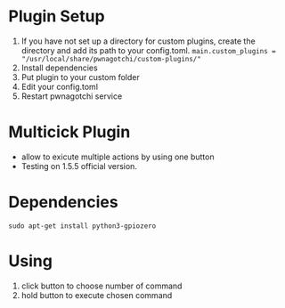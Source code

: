 # Plugin Setup
1. If you have not set up a directory for custom plugins, create the directory and add its path to your config.toml.
`main.custom_plugins = "/usr/local/share/pwnagotchi/custom-plugins/"`
2. Install dependencies
3. Put plugin to your custom folder
4. Edit your config.toml
5. Restart pwnagotchi service

# Multicick Plugin
 - allow to exicute multiple actions by using one button  
 - Testing on 1.5.5 official version.

# Dependencies

```
sudo apt-get install python3-gpiozero
```

# Using
1. click button to choose number of command
2. hold button to execute chosen command
